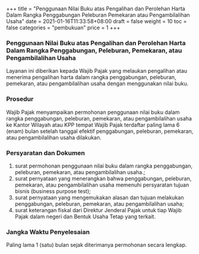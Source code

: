 +++
title = "Penggunaan Nilai Buku atas Pengalihan dan Perolehan Harta Dalam Rangka Penggabungan Peleburan Pemekaran atau Pengambilalihan Usaha"
date = 2021-01-16T11:33:58+08:00
draft = false
weight = 10
toc = false
categories = "pembukuan"
price = 1
+++
### Penggunaan Nilai Buku atas Pengalihan dan Perolehan Harta Dalam Rangka Penggabungan, Peleburan, Pemekaran, atau Pengambilalihan Usaha
Layanan ini diberikan kepada Wajib Pajak yang melaukan pengalihan atau menerima pengalihan harta dalam rangka penggabungan, peleburan, pemekaran, atau pengambilalihan usaha dengan menggunakan nilai buku.
### Prosedur
Wajib Pajak menyampaikan permohonan penggunaan nilai buku dalam rangka penggabungan, peleburan, pemekaran, atau pengambilalihan usaha ke Kantor Wilayah atau KPP tempat Wajib Pajak terdaftar paling lama 6 (enam) bulan setelah tanggal efektif penggabungan, peleburan, pemekaran, atau pengambilalihan usaha dilakukan.
### Persyaratan dan Dokumen
1. surat permohonan penggunaan nilai buku dalam rangka penggabungan, peleburan, pemekaran, atau pengambilalihan usaha.;
2. surat pernyataan yang menerangkan bahwa penggabungan, peleburan, pemekaran, atau pengambilalihan usaha memenuhi persyaratan tujuan bisnis (business purpose test);
3. surat pernyataan yang mengemukakan alasan dan tujuan melakukan penggabungan, peleburan, pemekaran, atau pengambilalihan usaha;
4. surat keterangan fiskal dari Direktur Jenderal Pajak untuk tiap Wajib Pajak dalam negeri dan Bentuk Usaha Tetap yang terkait.

### Jangka Waktu Penyelesaian
Paling lama 1 (satu) bulan sejak diterimanya permohonan secara lengkap.